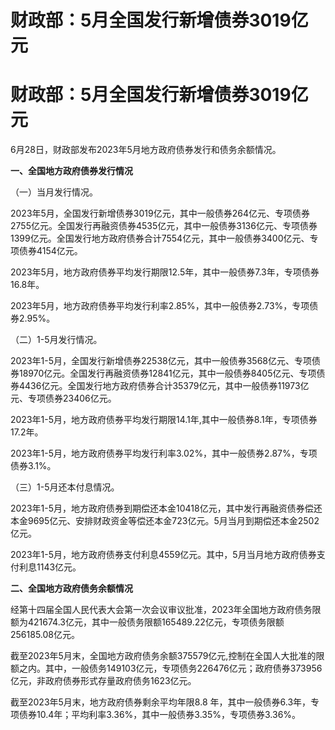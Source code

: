 # 财政部：5月全国发行新增债券3019亿元

# 财政部：5月全国发行新增债券3019亿元

6月28日，财政部发布2023年5月地方政府债券发行和债务余额情况。

**一、全国地方政府债券发行情况**

（一）当月发行情况。

2023年5月，全国发行新增债券3019亿元，其中一般债券264亿元、专项债券2755亿元。全国发行再融资债券4535亿元，其中一般债券3136亿元、专项债券1399亿元。全国发行地方政府债券合计7554亿元，其中一般债券3400亿元、专项债券4154亿元。

2023年5月，地方政府债券平均发行期限12.5年，其中一般债券7.3年，专项债券16.8年。

2023年5月，地方政府债券平均发行利率2.85%，其中一般债券2.73%，专项债券2.95%。

（二）1-5月发行情况。

2023年1-5月，全国发行新增债券22538亿元，其中一般债券3568亿元、专项债券18970亿元。全国发行再融资债券12841亿元，其中一般债券8405亿元、专项债券4436亿元。全国发行地方政府债券合计35379亿元，其中一般债券11973亿元、专项债券23406亿元。

2023年1-5月，地方政府债券平均发行期限14.1年,其中一般债券8.1年，专项债券17.2年。

2023年1-5月，地方政府债券平均发行利率3.02%，其中一般债券2.87%，专项债券3.1%。

（三）1-5月还本付息情况。

2023年1-5月，地方政府债券到期偿还本金10418亿元，其中发行再融资债券偿还本金9695亿元、安排财政资金等偿还本金723亿元。5月当月到期偿还本金2502亿元。

2023年1-5月，地方政府债券支付利息4559亿元。其中，5月当月地方政府债券支付利息1143亿元。

**二、全国地方政府债务余额情况**

经第十四届全国人民代表大会第一次会议审议批准，2023年全国地方政府债务限额为421674.3亿元，其中一般债务限额165489.22亿元，专项债务限额256185.08亿元。

截至2023年5月末，全国地方政府债务余额375579亿元,控制在全国人大批准的限额之内。其中，一般债务149103亿元，专项债务226476亿元；政府债券373956亿元，非政府债券形式存量政府债务1623亿元。

截至2023年5月末，地方政府债券剩余平均年限8.8
年，其中一般债券6.3年，专项债券10.4年；平均利率3.36%，其中一般债券3.35%，专项债券3.36%。

